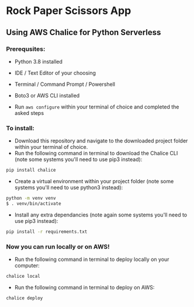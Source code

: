 # Rock Paper Scissors App 
## Using AWS Chalice for Python Serverless

### Prerequsites:
* Python 3.8 installed
* IDE / Text Editor of your choosing
* Terminal / Command Prompt / Powershell

* Boto3 or AWS CLI installed
* Run ```aws configure``` within your terminal of choice and completed the asked steps


### To install:
* Download this repository and navigate to the downloaded project folder within your terminal of choice.
* Run the following command in terminal to download the Chalice CLI (note some systems you'll need to use pip3 instead):
``` bash
pip install chalice
```
* Create a virtual environment within your project folder (note some systems you'll need to use python3 instead):
``` bash
python -m venv venv
$ . venv/bin/activate
```
* Install any extra dependancies (note again some systems you'll need to use pip3 instead):
``` bash
pip install -r requirements.txt
```

### Now you can run locally or on AWS!
* Run the following command in terminal to deploy locally on your computer: 
``` bash
chalice local
```

* Run the following command in terminal to deploy on AWS: 
``` bash
chalice deploy
```
